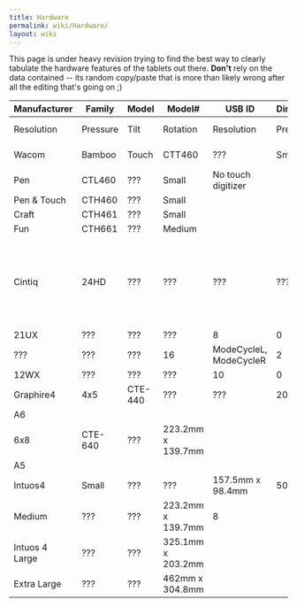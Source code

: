 ```yaml
---
title: Hardware
permalink: wiki/Hardware/
layout: wiki
---
```


This page is under heavy revision trying to find the best way to clearly
tabulate the hardware features of the tablets out there. **Don't** rely
on the data contained -- its random copy/paste that is more than likely
wrong after all the editing that's going on ;)

| Manufacturer   | Family   | Model   | Model\#           | USB ID                 | Dimensions | Pen         | Touch      | Pad    | Notes  |     |                                                                     |     |     |     |     |                  |
|----------------|----------|---------|-------------------|------------------------|------------|-------------|------------|--------|--------|-----|---------------------------------------------------------------------|-----|-----|-----|-----|------------------|
| Resolution     | Pressure | Tilt    | Rotation          | Resolution             | Pressure   | ExpressKeys | Fn Buttons | Strips | Wheels |     |                                                                     |     |     |     |     |                  |
| Wacom          | Bamboo   | Touch   | CTT460            | ???                    | Small      | 2450        | 1024       | N/A    | N/A    | 480 | 16                                                                  | 4   | 0   | 0   | 0   | No pen digitizer |
| Pen            | CTL460   | ???     | Small             | No touch digitizer     |            |             |            |        |        |     |                                                                     |     |     |     |     |                  |
| Pen & Touch    | CTH460   | ???     | Small             |                        |            |             |            |        |        |     |                                                                     |     |     |     |     |                  |
| Craft          | CTH461   | ???     | Small             |                        |            |             |            |        |        |     |                                                                     |     |     |     |     |                  |
| Fun            | CTH661   | ???     | Medium            |                        |            |             |            |        |        |     |                                                                     |     |     |     |     |                  |
| Cintiq         | 24HD     | ???     | ???               | ???                    | ???        | ???         | ???        | ???    | N/A    | 10  | Mode1L, Mode2L, Mode3L, Mode1R, Mode2R, Mode3R, Info, ???, Settings | 0   | 2   |     |     |                  |
| 21UX           | ???      | ???     | ???               | 8                      | 0          | 2           | 0          |        |        |     |                                                                     |     |     |     |     |                  |
| ???            | ???      | ???     | 16                | ModeCycleL, ModeCycleR | 2          | 0           |            |        |        |     |                                                                     |     |     |     |     |                  |
| 12WX           | ???      | ???     | ???               | 10                     | 0          | 2           | 0          |        |        |     |                                                                     |     |     |     |     |                  |
| Graphire4      | 4x5      | CTE-440 | ???               | ???                    | 2032       | 512         | N/A        | N/A    | N/A    | 2   | 0                                                                   | 0   | 1   |     |     |                  |
| A6             |          |         |                   |                        |            |             |            |        |        |     |                                                                     |     |     |     |     |                  |
| 6x8            | CTE-640  | ???     | 223.2mm x 139.7mm |                        |            |             |            |        |        |     |                                                                     |     |     |     |     |                  |
| A5             |          |         |                   |                        |            |             |            |        |        |     |                                                                     |     |     |     |     |                  |
| Intuos4        | Small    | ???     | ???               | 157.5mm x 98.4mm       | 5080       | 2048        | ± 60°      | Y      | N/A    | 6   | ModeCycle                                                           | 0   | 1   |     |     |                  |
| Medium         | ???      | ???     | 223.2mm x 139.7mm | 8                      |            |             |            |        |        |     |                                                                     |     |     |     |     |                  |
| Intuos 4 Large | ???      | ???     | 325.1mm x 203.2mm |                        |            |             |            |        |        |     |                                                                     |     |     |     |     |                  |
| Extra Large    | ???      | ???     | 462mm x 304.8mm   |                        |            |             |            |        |        |     |                                                                     |     |     |     |     |                  |

